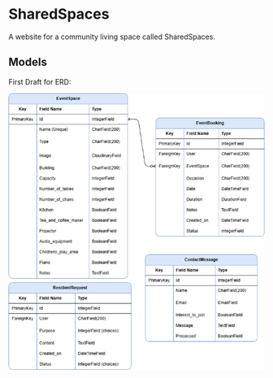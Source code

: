 # SharedSpaces

A website for a community living space called SharedSpaces.

## Models

First Draft for ERD:

![ERD](/documentation/diagrams/models.drawio.png)